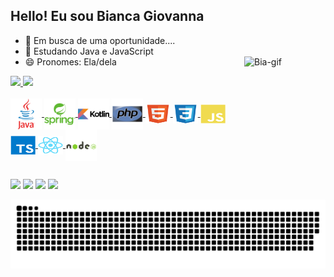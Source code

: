 ## Hello! Eu sou Bianca Giovanna 
- 🔭 Em busca de uma oportunidade....
- 🌱 Estudando Java e JavaScript
- 😄 Pronomes: Ela/dela
   <img align="right" alt="Bia-gif" height="150" width="130" src="https://cdn.discordapp.com/attachments/827729475139665924/879330734769336370/ezgif.com-gif-maker.gif">



 <div>
  <a href="https://github.com/BiancaGiovanna">
  <img height="180em" src="https://github-readme-stats.vercel.app/api?username=BiancaGiovanna&show_icons=true&theme=synthwave&include_all_commits=true&count_private=true"/>
  <img height="180em" src="https://github-readme-stats.vercel.app/api/top-langs/?username=BiancaGiovanna&layout=compact&langs_count=7&theme=synthwave"/>
</div>

 <div style="display: inline_block"><br>
  <img align="center" alt="Bia-Java" height="50" width="50" src="https://raw.githubusercontent.com/devicons/devicon/master/icons/java/java-original-wordmark.svg">
  <img align="center" alt="Bia-Spring" height="50" width="50" src="https://raw.githubusercontent.com/devicons/devicon/master/icons/spring/spring-original-wordmark.svg">
  <img align="center" alt="Bia-Kotlin" height="50" width="50" src="https://raw.githubusercontent.com/devicons/devicon/master/icons/kotlin/kotlin-original-wordmark.svg">
  <img align="center" alt="Bia-Php" height="50" width="50" src="https://raw.githubusercontent.com/devicons/devicon/master/icons/php/php-original.svg">
   
  <img align="center" alt="Bia-HTML" height="30" width="40" src="https://raw.githubusercontent.com/devicons/devicon/master/icons/html5/html5-original.svg">
  <img align="center" alt="Bia-CSS" height="30" width="40" src="https://raw.githubusercontent.com/devicons/devicon/master/icons/css3/css3-original.svg">
   
  <img align="center" alt="Bia-Js" height="30" width="40" src="https://raw.githubusercontent.com/devicons/devicon/master/icons/javascript/javascript-plain.svg">
  <img align="center" alt="Bia-Ts" height="30" width="40" src="https://raw.githubusercontent.com/devicons/devicon/master/icons/typescript/typescript-plain.svg">
  <img align="center" alt="Bia-React" height="30" width="40" src="https://raw.githubusercontent.com/devicons/devicon/master/icons/react/react-original.svg">
  <img align="center" alt="Bia-Node" height="50" width="50" src="https://raw.githubusercontent.com/devicons/devicon/master/icons/nodejs/nodejs-original-wordmark.svg">
   
</div>
  
##
  <div> 
  <a href="https://instagram.com/bia_gotica" target="_blank"><img src="https://img.shields.io/badge/-Instagram-%23E4405F?style=for-the-badge&logo=instagram&logoColor=white" target="_blank"></a>
 	<a href="https://www.twitch.tv/emo_gotica" target="_blank"><img src="https://img.shields.io/badge/Twitch-9146FF?style=for-the-badge&logo=twitch&logoColor=white" target="_blank"></a>
  <a href = "mailto:contatorafaballerini@gmail.com"><img src="https://img.shields.io/badge/Gmail-D14836?style=for-the-badge&logo=gmail&logoColor=white" target="_blank"></a>
  <a href="https://www.linkedin.com/in/bianca-giovanna/" target="_blank"><img src="https://img.shields.io/badge/-LinkedIn-%230077B5?style=for-the-badge&logo=linkedin&logoColor=white" target="_blank"></a> 
</div>
  
  ![Snake animation](https://github.com/BiancaGiovanna/biancagiovanna/blob/output/github-contribution-grid-snake.svg) 
